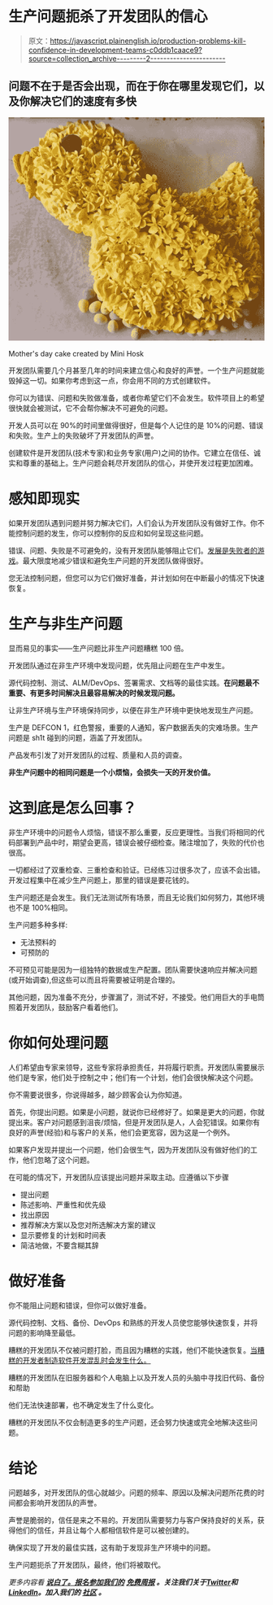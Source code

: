# 生产问题扼杀了开发团队的信心

> 原文：<https://javascript.plainenglish.io/production-problems-kill-confidence-in-development-teams-c0ddb1caace9?source=collection_archive---------2----------------------->

## 问题不在于是否会出现，而在于你在哪里发现它们，以及你解决它们的速度有多快

![](img/388ba19da7d2ce0fd9d163a57ecd9235.png)

Mother's day cake created by Mini Hosk

开发团队需要几个月甚至几年的时间来建立信心和良好的声誉。一个生产问题就能毁掉这一切。如果你考虑到这一点，你会用不同的方式创建软件。

你可以为错误、问题和失败做准备，或者你希望它们不会发生。软件项目上的希望很快就会被测试，它不会帮你解决不可避免的问题。

开发人员可以在 90%的时间里做得很好，但是每个人记住的是 10%的问题、错误和失败。生产上的失败破坏了开发团队的声誉。

创建软件是开发团队(技术专家)和业务专家(用户)之间的协作。它建立在信任、诚实和尊重的基础上。生产问题会耗尽开发团队的信心，并使开发过程更加困难。

# **感知即现实**

如果开发团队遇到问题并努力解决它们，人们会认为开发团队没有做好工作。你不能控制问题的发生，你可以控制你的反应和如何呈现这些问题。

错误、问题、失败是不可避免的，没有开发团队能够阻止它们。[发展是失败者的游戏](https://thehosk.medium.com/software-development-is-a-losers-game-fc68bb30d7eb)。最大限度地减少错误和避免生产问题的开发团队做得很好。

您无法控制问题，但您可以为它们做好准备，并计划如何在中断最小的情况下快速恢复。

# **生产与非生产问题**

显而易见的事实——生产问题比非生产问题糟糕 100 倍。

开发团队通过在非生产环境中发现问题，优先阻止问题在生产中发生。

源代码控制、测试、ALM/DevOps、签署需求、文档等的最佳实践。**在问题最不重要、有更多时间解决且最容易解决的时候发现问题。**

让非生产环境与生产环境保持同步，以便在非生产环境中更快地发现生产问题。

生产是 DEFCON 1，红色警报，重要的人通知，客户数据丢失的灾难场景。生产问题是 sh1t 碰到的问题，涵盖了开发团队。

产品发布引发了对开发团队的过程、质量和人员的调查。

**非生产问题中的相同问题是一个小烦恼，会损失一天的开发价值。**

# **这到底是怎么回事？**

非生产环境中的问题令人烦恼，错误不那么重要，反应更理性。当我们将相同的代码部署到产品中时，期望会更高，错误会被仔细检查。赌注增加了，失败的代价也很高。

一切都经过了双重检查、三重检查和验证。已经练习过很多次了，应该不会出错。开发过程集中在减少生产问题上，那里的错误是要花钱的。

生产问题还是会发生。我们无法测试所有场景，而且无论我们如何努力，其他环境也不是 100%相同。

生产问题多种多样:

*   无法预料的
*   可预防的

不可预见可能是因为一组独特的数据或生产配置。团队需要快速响应并解决问题(或开始调查),但这些可以而且将需要被证明是合理的。

其他问题，因为准备不充分，步骤漏了，测试不好，不接受。他们用巨大的手电筒照着开发团队，鼓励客户看着他们。

# 你如何处理问题

人们希望由专家来领导，这些专家将承担责任，并将履行职责。开发团队需要展示他们是专家，他们处于控制之中；他们有一个计划，他们会很快解决这个问题。

你不需要说很多，你说得越多，越少顾客会认为你知道。

首先，你提出问题。如果是小问题，就说你已经修好了。如果是更大的问题，你就提出来。客户对问题感到沮丧/烦恼，但是开发团队是人，人会犯错误。如果你有良好的声誉(经验)和与客户的关系，他们会更宽容，因为这是一个例外。

如果客户发现并提出一个问题，他们会很生气，因为开发团队没有做好他们的工作，他们忽略了这个问题。

在可能的情况下，开发团队应该提出问题并采取主动。应遵循以下步骤

*   提出问题
*   陈述影响、严重性和优先级
*   找出原因
*   推荐解决方案以及您对所选解决方案的建议
*   显示要修复的计划和时间表
*   简洁地做，不要含糊其辞

# **做好准备**

你不能阻止问题和错误，但你可以做好准备。

源代码控制、文档、备份、DevOps 和熟练的开发人员使您能够快速恢复，并将问题的影响降至最低。

糟糕的开发团队不仅被问题打脸，而且因为糟糕的实践，他们不能快速恢复。[当糟糕的开发者制造软件开发混乱时会发生什么。](https://blog.devgenius.io/what-happens-when-bad-developers-create-software-development-chaos-c1d9125ee38d)

糟糕的开发团队在旧服务器和个人电脑上以及开发人员的头脑中寻找旧代码、备份和帮助

他们无法快速部署，也不确定发生了什么变化。

糟糕的开发团队不仅会制造更多的生产问题，还会努力快速或完全地解决这些问题。

# 结论

问题越多，对开发团队的信心就越少。问题的频率、原因以及解决问题所花费的时间都会影响开发团队的声誉。

声誉是脆弱的，信任是来之不易的。开发团队需要努力与客户保持良好的关系，获得他们的信任，并且让每个人都相信软件是可以被创建的。

确保实现了开发的最佳实践，这有助于发现非生产环境中的问题。

生产问题扼杀了开发团队，最终，他们将被取代。

*更多内容看* [***说白了。报名参加我们的***](https://plainenglish.io/) **[***免费周报***](http://newsletter.plainenglish.io/) *。关注我们关于*[***Twitter***](https://twitter.com/inPlainEngHQ)*和*[***LinkedIn***](https://www.linkedin.com/company/inplainenglish/)*。加入我们的* [***社区***](https://discord.gg/GtDtUAvyhW) *。***